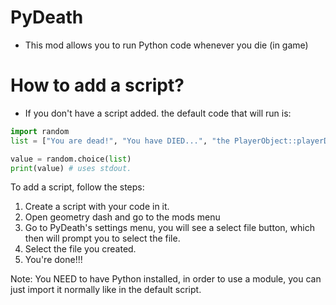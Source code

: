 # PyDeath

- This mod allows you to run Python code whenever you die (in game)

# How to add a script?
- If you don't have a script added. the default code that will run is:
```python
import random
list = ["You are dead!", "You have DIED...", "the PlayerObject::playerDestroyed function has been called"]

value = random.choice(list)
print(value) # uses stdout.
```
To add a script, follow the steps:
1. Create a script with your code in it.
2. Open geometry dash and go to the mods menu
3. Go to PyDeath's settings menu, you will see a select file button, which then will prompt you to select the file.
4. Select the file you created.
5. You're done!!!

Note:
    You NEED to have Python installed, in order to use a module, you can just import it normally like in the default script.